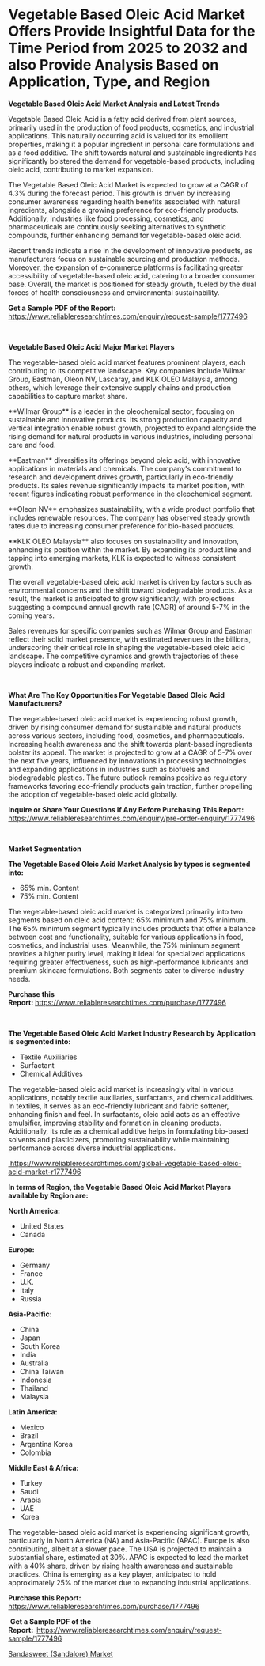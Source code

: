 <p><h1>Vegetable Based Oleic Acid Market Offers Provide Insightful Data for the Time Period from 2025 to 2032 and also Provide Analysis Based on Application, Type, and Region</h1></p><p><strong>Vegetable Based Oleic Acid Market Analysis and Latest Trends</strong></p>
<p><p>Vegetable Based Oleic Acid is a fatty acid derived from plant sources, primarily used in the production of food products, cosmetics, and industrial applications. This naturally occurring acid is valued for its emollient properties, making it a popular ingredient in personal care formulations and as a food additive. The shift towards natural and sustainable ingredients has significantly bolstered the demand for vegetable-based products, including oleic acid, contributing to market expansion.</p><p>The Vegetable Based Oleic Acid Market is expected to grow at a CAGR of 4.3% during the forecast period. This growth is driven by increasing consumer awareness regarding health benefits associated with natural ingredients, alongside a growing preference for eco-friendly products. Additionally, industries like food processing, cosmetics, and pharmaceuticals are continuously seeking alternatives to synthetic compounds, further enhancing demand for vegetable-based oleic acid. </p><p>Recent trends indicate a rise in the development of innovative products, as manufacturers focus on sustainable sourcing and production methods. Moreover, the expansion of e-commerce platforms is facilitating greater accessibility of vegetable-based oleic acid, catering to a broader consumer base. Overall, the market is positioned for steady growth, fueled by the dual forces of health consciousness and environmental sustainability.</p></p>
<p><strong>Get a Sample PDF of the Report:&nbsp;</strong> <a href="https://www.reliableresearchtimes.com/enquiry/request-sample/1777496?utm_campaign=2181&utm_medium=2&utm_source=Github&utm_content=ia&utm_term=02022025&utm_id=vegetable-based-oleic-acid">https://www.reliableresearchtimes.com/enquiry/request-sample/1777496</a></p>
<p>&nbsp;</p>
<p><strong>Vegetable Based Oleic Acid Major Market Players</strong></p>
<p><p>The vegetable-based oleic acid market features prominent players, each contributing to its competitive landscape. Key companies include Wilmar Group, Eastman, Oleon NV, Lascaray, and KLK OLEO Malaysia, among others, which leverage their extensive supply chains and production capabilities to capture market share.</p><p>**Wilmar Group** is a leader in the oleochemical sector, focusing on sustainable and innovative products. Its strong production capacity and vertical integration enable robust growth, projected to expand alongside the rising demand for natural products in various industries, including personal care and food.</p><p>**Eastman** diversifies its offerings beyond oleic acid, with innovative applications in materials and chemicals. The company's commitment to research and development drives growth, particularly in eco-friendly products. Its sales revenue significantly impacts its market position, with recent figures indicating robust performance in the oleochemical segment.</p><p>**Oleon NV** emphasizes sustainability, with a wide product portfolio that includes renewable resources. The company has observed steady growth rates due to increasing consumer preference for bio-based products. </p><p>**KLK OLEO Malaysia** also focuses on sustainability and innovation, enhancing its position within the market. By expanding its product line and tapping into emerging markets, KLK is expected to witness consistent growth.</p><p>The overall vegetable-based oleic acid market is driven by factors such as environmental concerns and the shift toward biodegradable products. As a result, the market is anticipated to grow significantly, with projections suggesting a compound annual growth rate (CAGR) of around 5-7% in the coming years.</p><p>Sales revenues for specific companies such as Wilmar Group and Eastman reflect their solid market presence, with estimated revenues in the billions, underscoring their critical role in shaping the vegetable-based oleic acid landscape. The competitive dynamics and growth trajectories of these players indicate a robust and expanding market.</p></p>
<p>&nbsp;</p>
<p><strong>What Are The Key Opportunities For Vegetable Based Oleic Acid Manufacturers?</strong></p>
<p><p>The vegetable-based oleic acid market is experiencing robust growth, driven by rising consumer demand for sustainable and natural products across various sectors, including food, cosmetics, and pharmaceuticals. Increasing health awareness and the shift towards plant-based ingredients bolster its appeal. The market is projected to grow at a CAGR of 5-7% over the next five years, influenced by innovations in processing technologies and expanding applications in industries such as biofuels and biodegradable plastics. The future outlook remains positive as regulatory frameworks favoring eco-friendly products gain traction, further propelling the adoption of vegetable-based oleic acid globally.</p></p>
<p><strong>Inquire or Share Your Questions If Any Before Purchasing This Report:</strong> <a href="https://www.reliableresearchtimes.com/enquiry/pre-order-enquiry/1777496?utm_campaign=2181&utm_medium=2&utm_source=Github&utm_content=ia&utm_term=02022025&utm_id=vegetable-based-oleic-acid">https://www.reliableresearchtimes.com/enquiry/pre-order-enquiry/1777496</a></p>
<p>&nbsp;</p>
<p><strong>Market Segmentation</strong></p>
<p><strong>The Vegetable Based Oleic Acid Market Analysis by types is segmented into:</strong></p>
<p><ul><li>65% min. Content</li><li>75% min. Content</li></ul></p>
<p><p>The vegetable-based oleic acid market is categorized primarily into two segments based on oleic acid content: 65% minimum and 75% minimum. The 65% minimum segment typically includes products that offer a balance between cost and functionality, suitable for various applications in food, cosmetics, and industrial uses. Meanwhile, the 75% minimum segment provides a higher purity level, making it ideal for specialized applications requiring greater effectiveness, such as high-performance lubricants and premium skincare formulations. Both segments cater to diverse industry needs.</p></p>
<p><strong>Purchase this Report:&nbsp;</strong><a href="https://www.reliableresearchtimes.com/purchase/1777496?utm_campaign=2181&utm_medium=2&utm_source=Github&utm_content=ia&utm_term=02022025&utm_id=vegetable-based-oleic-acid">https://www.reliableresearchtimes.com/purchase/1777496</a></p>
<p>&nbsp;</p>
<p><strong>The Vegetable Based Oleic Acid Market Industry Research by Application is segmented into:</strong></p>
<p><ul><li>Textile Auxiliaries</li><li>Surfactant</li><li>Chemical Additives</li></ul></p>
<p><p>The vegetable-based oleic acid market is increasingly vital in various applications, notably textile auxiliaries, surfactants, and chemical additives. In textiles, it serves as an eco-friendly lubricant and fabric softener, enhancing finish and feel. In surfactants, oleic acid acts as an effective emulsifier, improving stability and formation in cleaning products. Additionally, its role as a chemical additive helps in formulating bio-based solvents and plasticizers, promoting sustainability while maintaining performance across diverse industrial applications.</p></p>
<p><a href="https://www.reliableresearchtimes.com/global-vegetable-based-oleic-acid-market-r1777496?utm_campaign=2181&utm_medium=2&utm_source=Github&utm_content=ia&utm_term=02022025&utm_id=vegetable-based-oleic-acid">&nbsp;https://www.reliableresearchtimes.com/global-vegetable-based-oleic-acid-market-r1777496</a></p>
<p><strong>In terms of Region, the Vegetable Based Oleic Acid Market Players available by Region are:</strong></p>
<p>
    <p> <strong> North America: </strong>
        <ul>
            <li>United States</li>
            <li>Canada</li>
        </ul>
        </p> 
    <p> <strong> Europe: </strong>
        <ul>
            <li>Germany</li>
            <li>France</li>
            <li>U.K.</li>
            <li>Italy</li>
            <li>Russia</li>
        </ul>
        </p> 
    <p> <strong> Asia-Pacific: </strong>
        <ul>
            <li>China</li>
            <li>Japan</li>
            <li>South Korea</li>
            <li>India</li>
            <li>Australia</li>
            <li>China Taiwan</li>
            <li>Indonesia</li>
            <li>Thailand</li>
            <li>Malaysia</li>
        </ul>
        </p> 
    <p> <strong> Latin America: </strong>
        <ul>
            <li>Mexico</li>
            <li>Brazil</li>
            <li>Argentina Korea</li>
            <li>Colombia</li>
        </ul>
        </p> 
    <p> <strong> Middle East & Africa: </strong>
        <ul>
            <li>Turkey</li>
            <li>Saudi</li>
            <li>Arabia</li>
            <li>UAE</li>
            <li>Korea</li>
        </ul>
    </p>
    </p>
<p><p>The vegetable-based oleic acid market is experiencing significant growth, particularly in North America (NA) and Asia-Pacific (APAC). Europe is also contributing, albeit at a slower pace. The USA is projected to maintain a substantial share, estimated at 30%. APAC is expected to lead the market with a 40% share, driven by rising health awareness and sustainable practices. China is emerging as a key player, anticipated to hold approximately 25% of the market due to expanding industrial applications.</p></p>
<p><strong>Purchase this Report: </strong><a href="https://www.reliableresearchtimes.com/purchase/1777496?utm_campaign=2181&utm_medium=2&utm_source=Github&utm_content=ia&utm_term=02022025&utm_id=vegetable-based-oleic-acid">https://www.reliableresearchtimes.com/purchase/1777496</a></p>
<p>&nbsp;<strong>Get a Sample PDF of the Report:&nbsp;&nbsp;</strong><a href="https://www.reliableresearchtimes.com/enquiry/request-sample/1777496?utm_campaign=2181&utm_medium=2&utm_source=Github&utm_content=ia&utm_term=02022025&utm_id=vegetable-based-oleic-acid">https://www.reliableresearchtimes.com/enquiry/request-sample/1777496</a></p>
<p><strong></strong></p>
<p><p><a href="https://github.com/HobertDavis43/Market-Research-Report-List-1/blob/main/sandasweet-sandalore-market.md?utm_campaign=2181&utm_medium=2&utm_source=Github&utm_content=ia&utm_term=02022025&utm_id=vegetable-based-oleic-acid">Sandasweet (Sandalore) Market</a></p></p>